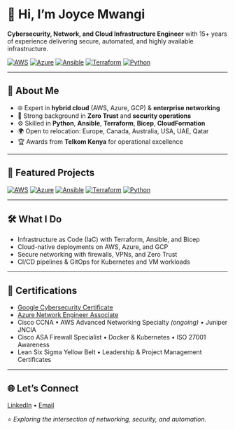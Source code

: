 # 👋 Hi, I’m Joyce Mwangi

**Cybersecurity, Network, and Cloud Infrastructure Engineer** with 15+ years of experience delivering secure, automated, and highly available infrastructure.

[![AWS](https://img.shields.io/badge/AWS-232F3E?style=for-the-badge&logo=amazon-aws&logoColor=white)](https://aws.amazon.com/)
[![Azure](https://img.shields.io/badge/Azure-0078D4?style=for-the-badge&logo=microsoft-azure&logoColor=white)](https://azure.microsoft.com/)
[![Ansible](https://img.shields.io/badge/Ansible-EE0000?style=for-the-badge&logo=ansible&logoColor=white)](https://www.ansible.com/)
[![Terraform](https://img.shields.io/badge/Terraform-844FBA?style=for-the-badge&logo=terraform&logoColor=white)](https://www.terraform.io/)
[![Python](https://img.shields.io/badge/Python-3776AB?style=for-the-badge&logo=python&logoColor=white)](https://github.com/joycemwangi)

---

## 🚀 About Me
- 🌐 Expert in **hybrid cloud** (AWS, Azure, GCP) & **enterprise networking**  
- 🔐 Strong background in **Zero Trust** and **security operations**  
- ⚙️ Skilled in **Python**, **Ansible**, **Terraform**, **Bicep**, **CloudFormation**  
- 🌍 Open to relocation: Europe, Canada, Australia, USA, UAE, Qatar  
- 🏆 Awards from **Telkom Kenya** for operational excellence  

---

## 📂 Featured Projects

[![AWS](https://img.shields.io/badge/AWS-232F3E?style=for-the-badge&logo=amazon-aws&logoColor=white)](https://aws.amazon.com/)
[![Azure](https://img.shields.io/badge/Azure-0078D4?style=for-the-badge&logo=microsoft-azure&logoColor=white)](https://azure.microsoft.com/)
[![Ansible](https://img.shields.io/badge/Ansible-EE0000?style=for-the-badge&logo=ansible&logoColor=white)](https://www.ansible.com/)
[![Terraform](https://img.shields.io/badge/Terraform-844FBA?style=for-the-badge&logo=terraform&logoColor=white)](https://www.terraform.io/)
[![Python](https://img.shields.io/badge/Python-3776AB?style=for-the-badge&logo=python&logoColor=white)](https://github.com/joycemwangi/multi-vendor-firewalls-config-backup-and-batch-routing)

---

## 🛠️ What I Do
- Infrastructure as Code (IaC) with Terraform, Ansible, and Bicep  
- Cloud-native deployments on AWS, Azure, and GCP  
- Secure networking with firewalls, VPNs, and Zero Trust  
- CI/CD pipelines & GitOps for Kubernetes and VM workloads  

---

## 📜 Certifications
- [Google Cybersecurity Certificate](https://www.coursera.org/account/accomplishments/specialization/certificate/AMRMMDN7LQZ0)  
- [Azure Network Engineer Associate](https://www.linkedin.com/learning/certificates/e1db3fdd2d0d6f9a3dad687581e184537223131f2c9787b13fff564e0b210007)  
- Cisco CCNA • AWS Advanced Networking Specialty *(ongoing)* • Juniper JNCIA  
- Cisco ASA Firewall Specialist • Docker & Kubernetes • ISO 27001 Awareness  
- Lean Six Sigma Yellow Belt • Leadership & Project Management Certificates  

---

## 🌐 Let’s Connect
[LinkedIn](https://www.linkedin.com/in/wanjajoyce) • [Email](mailto:wanjajoyce@yahoo.com)  

⭐ *Exploring the intersection of networking, security, and automation.*
